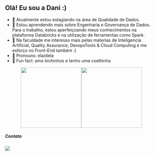 ## Olá! Eu sou a Dani :)


- 🪩 Atualmente estou estagiando na área de Qualidade de Dados.
- 🐛 Estou aprendendo mais sobre Engenharia e Governança de Dados. Para o trabalho, estou aperfeiçoando meus conhecimentos na plataforma Databricks e na utilização de ferramentas como Spark.
- 🦋  Na faculdade me interesso mais pelas materias de Inteligencia Artificial, Quality Assurance, DevopsTools & Cloud Computing e me esforço no Front-End também :)
- 🦉 Pronouns: ela/dela
- 🐇 Fun fact: amo bichinhos e tenho uma coelhinha



<div style="display: flex; justify-content: center; align-items: center;">
  <a href="https://github.com/vargasdani/github-readme-stats">
    <img height=200 align="center" src="https://github-readme-stats.vercel.app/api?username=vargasdani&show_icons=true&theme=radical&include_all_commits=true" />
  </a>
  <a href="https://github.com/vargasdani/convoychat">
    <img height=200 align="center" src="https://github-readme-stats.vercel.app/api/top-langs?username=vargasdani&layout=compact&langs_count=8&card_width=320&theme=radical" />
  </a>
</div>

  ##### Contato
 
<div> 
  <a href="https://www.linkedin.com/in/daniele-vargas-067999222/" target="_blank"><img src="https://img.shields.io/badge/-LinkedIn-%230077B5?style=for-the-badge&logo=linkedin&logoColor=white" target="_blank"></a> 
</div>

